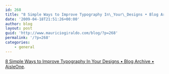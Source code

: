 ```yaml
---
id: 268
title: "8 Simple Ways to Improve Typography In\_Your\_Designs • Blog Archive • AisleOne"
date: '2009-04-18T21:51:26+00:00'
author: blog
layout: post
guid: 'http://www.mauriciogiraldo.com/blog/?p=268'
permalink: '/?p=268'
categories:
    - general
---
```


[8 Simple Ways to Improve Typography In Your Designs • Blog Archive • AisleOne](http://www.aisleone.net/2009/design/8-ways-to-improve-your-typography/).